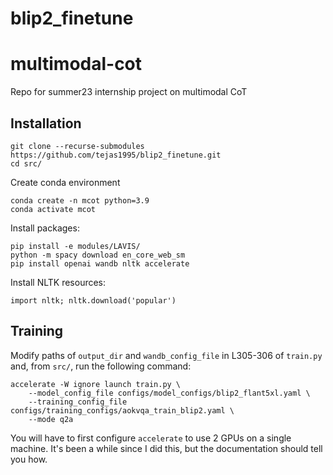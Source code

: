 # blip2_finetune

# multimodal-cot
Repo for summer23 internship project on multimodal CoT

## Installation


```
git clone --recurse-submodules https://github.com/tejas1995/blip2_finetune.git
cd src/
```

Create conda environment
```
conda create -n mcot python=3.9
conda activate mcot
```

Install packages:
```
pip install -e modules/LAVIS/
python -m spacy download en_core_web_sm
pip install openai wandb nltk accelerate
```

Install NLTK resources:
```
import nltk; nltk.download('popular')
```

## Training

Modify paths of `output_dir` and `wandb_config_file` in L305-306 of `train.py` and, from `src/`, run the following command:
```
accelerate -W ignore launch train.py \
    --model_config_file configs/model_configs/blip2_flant5xl.yaml \
    --training_config_file configs/training_configs/aokvqa_train_blip2.yaml \
    --mode q2a
``` 

You will have to first configure `accelerate` to use 2 GPUs on a single machine. It's been a while since I did this, but the documentation should tell you how.